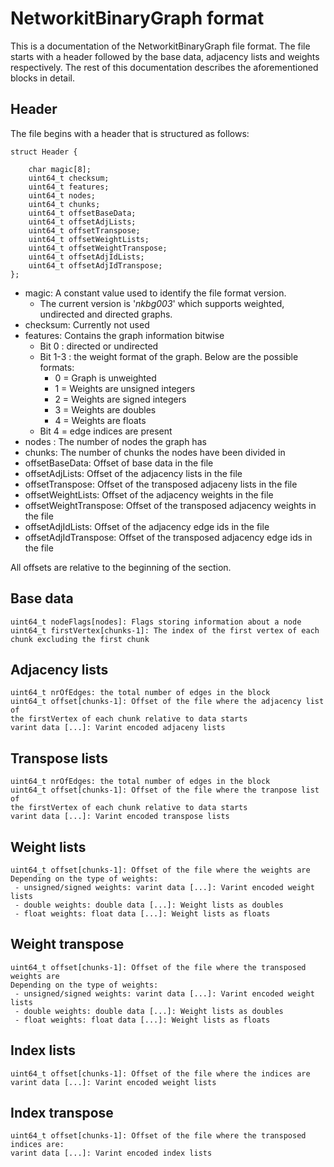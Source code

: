 NetworkitBinaryGraph format
==========================
This is a documentation of the NetworkitBinaryGraph file format. 
The file starts with a header followed by the base data, adjacency lists and weights respectively. 
The rest of this documentation describes the aforementioned blocks in detail.

Header
---------
The file begins with a header that is structured as follows:
```
struct Header {

    char magic[8];
    uint64_t checksum;
    uint64_t features; 
    uint64_t nodes;
    uint64_t chunks;
    uint64_t offsetBaseData;
    uint64_t offsetAdjLists;
    uint64_t offsetTranspose;
    uint64_t offsetWeightLists;
    uint64_t offsetWeightTranspose;
    uint64_t offsetAdjIdLists;
    uint64_t offsetAdjIdTranspose;
};
```
- magic: A constant value used to identify the file format version.
    - The current version is '*nkbg003*' which supports weighted, undirected and directed graphs.
- checksum: Currently not used
- features: Contains the graph information bitwise
    - Bit 0 : directed or undirected
    - Bit 1-3 : the weight format of the graph. Below are the possible formats:
        - 0 = Graph is unweighted
        - 1 = Weights are unsigned integers
        - 2 = Weights are signed integers
        - 3 = Weights are doubles
        - 4 = Weights are floats
    - Bit 4 = edge indices are present
- nodes : The number of nodes the graph has
- chunks: The number of chunks the nodes have been divided in
- offsetBaseData: Offset of base data in the file 
- offsetAdjLists: Offset of the adjacency lists in the file
- offsetTranspose: Offset of the transposed adjaceny lists in the file
- offsetWeightLists: Offset of the adjacency weights in the file
- offsetWeightTranspose: Offset of the transposed adjacency weights in the file
- offsetAdjIdLists: Offset of the adjacency edge ids in the file
- offsetAdjIdTranspose: Offset of the transposed adjacency edge ids in the file

All offsets are relative to the beginning of the section.

Base data
------------
```
uint64_t nodeFlags[nodes]: Flags storing information about a node
uint64_t firstVertex[chunks-1]: The index of the first vertex of each chunk excluding the first chunk
```
Adjacency lists
-----------------
```
uint64_t nrOfEdges: the total number of edges in the block
uint64_t offset[chunks-1]: Offset of the file where the adjacency list of 
the firstVertex of each chunk relative to data starts
varint data [...]: Varint encoded adjaceny lists  
```
Transpose lists
-----------------
```
uint64_t nrOfEdges: the total number of edges in the block
uint64_t offset[chunks-1]: Offset of the file where the tranpose list of 
the firstVertex of each chunk relative to data starts
varint data [...]: Varint encoded transpose lists  

```
Weight lists
--------------------
```
uint64_t offset[chunks-1]: Offset of the file where the weights are
Depending on the type of weights:
 - unsigned/signed weights: varint data [...]: Varint encoded weight lists
 - double weights: double data [...]: Weight lists as doubles
 - float weights: float data [...]: Weight lists as floats
```
Weight transpose
--------------------
```
uint64_t offset[chunks-1]: Offset of the file where the transposed weights are
Depending on the type of weights:
 - unsigned/signed weights: varint data [...]: Varint encoded weight lists
 - double weights: double data [...]: Weight lists as doubles
 - float weights: float data [...]: Weight lists as floats
```
Index lists
--------------------
```
uint64_t offset[chunks-1]: Offset of the file where the indices are
varint data [...]: Varint encoded weight lists
```
Index transpose
--------------------
```
uint64_t offset[chunks-1]: Offset of the file where the transposed indices are:
varint data [...]: Varint encoded index lists
```
